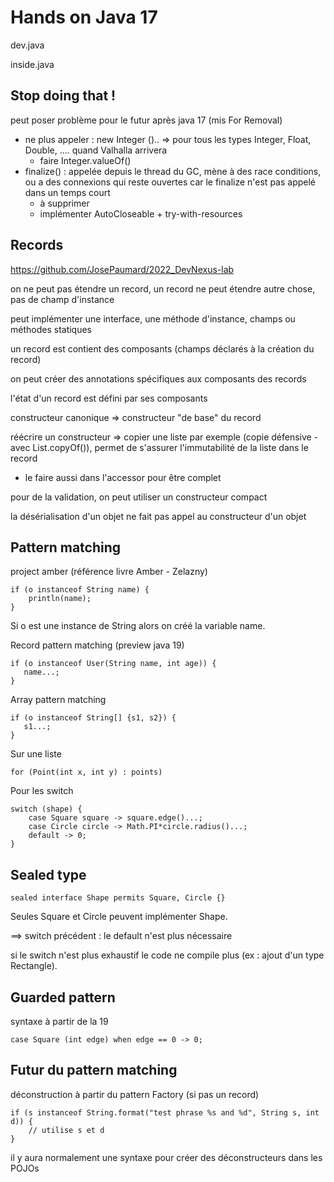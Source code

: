 # Hands on Java 17

dev.java

inside.java


## Stop doing that !

peut poser problème pour le futur après java 17 (mis For Removal)
* ne plus appeler : new Integer ().. => pour tous les types Integer, Float, Double, .... quand Valhalla arrivera
  * faire Integer.valueOf()
* finalize() : appelée depuis le thread du GC, mène à des race conditions, ou a des connexions qui reste ouvertes car le finalize n'est pas appelé dans un temps court
  * à supprimer
  * implémenter AutoCloseable + try-with-resources


## Records

https://github.com/JosePaumard/2022_DevNexus-lab

on ne peut pas étendre un record, un record ne peut étendre autre chose, pas de champ d'instance

peut implémenter une interface, une méthode d'instance, champs ou méthodes statiques

un record est contient des composants (champs déclarés à la création du record)

on peut créer des annotations spécifiques aux composants des records

l'état d'un record est défini par ses composants

constructeur canonique => constructeur "de base" du record

réécrire un constructeur => copier une liste par exemple (copie défensive - avec List.copyOf()), permet de s'assurer l'immutabilité de la liste dans le record
* le faire aussi dans l'accessor pour être complet

pour de la validation, on peut utiliser un constructeur compact

la désérialisation d'un objet ne fait pas appel au constructeur d'un objet


## Pattern matching

project amber (référence livre Amber - Zelazny)

```
if (o instanceof String name) {
    println(name);
}
```
Si o est une instance de String alors on créé la variable name.

Record pattern matching (preview java 19)
```
if (o instanceof User(String name, int age)) {
   name...;
}
```

Array pattern matching
```
if (o instanceof String[] {s1, s2}) {
   s1...;
}
```

Sur une liste
```
for (Point(int x, int y) : points)
```

Pour les switch
```
switch (shape) {
    case Square square -> square.edge()...;
    case Circle circle -> Math.PI*circle.radius()...;
    default -> 0;
}
```


## Sealed type

```
sealed interface Shape permits Square, Circle {}
```
Seules Square et Circle peuvent implémenter Shape.

==> switch précédent : le default n'est plus nécessaire

si le switch n'est plus exhaustif le code ne compile plus (ex : ajout d'un type Rectangle).


## Guarded pattern

syntaxe à partir de la 19
```
case Square (int edge) when edge == 0 -> 0;
```


## Futur du pattern matching

déconstruction à partir du pattern Factory (si pas un record)

```
if (s instanceof String.format("test phrase %s and %d", String s, int d)) {
    // utilise s et d
}
```

il y aura normalement une syntaxe pour créer des déconstructeurs dans les POJOs


